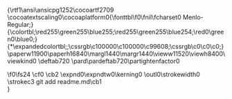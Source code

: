 {\rtf1\ansi\ansicpg1252\cocoartf2709
\cocoatextscaling0\cocoaplatform0{\fonttbl\f0\fnil\fcharset0 Menlo-Regular;}
{\colortbl;\red255\green255\blue255;\red255\green255\blue254;\red0\green0\blue0;}
{\*\expandedcolortbl;;\cssrgb\c100000\c100000\c99608;\cssrgb\c0\c0\c0;}
\paperw11900\paperh16840\margl1440\margr1440\vieww11520\viewh8400\viewkind0
\deftab720
\pard\pardeftab720\partightenfactor0

\f0\fs24 \cf0 \cb2 \expnd0\expndtw0\kerning0
\outl0\strokewidth0 \strokec3 git add readme.md\cb1 \
}